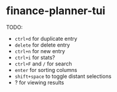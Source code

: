 # finance-planner-tui

TODO:

- `ctrl+d` for duplicate entry
- `delete` for delete entry
- `ctrl+n` for new entry
- `ctrl+i` for stats?
- `ctrl+F` and `/` for search
- `enter` for sorting columns
- `shift+space` to toggle distant selections
- ? for viewing results

